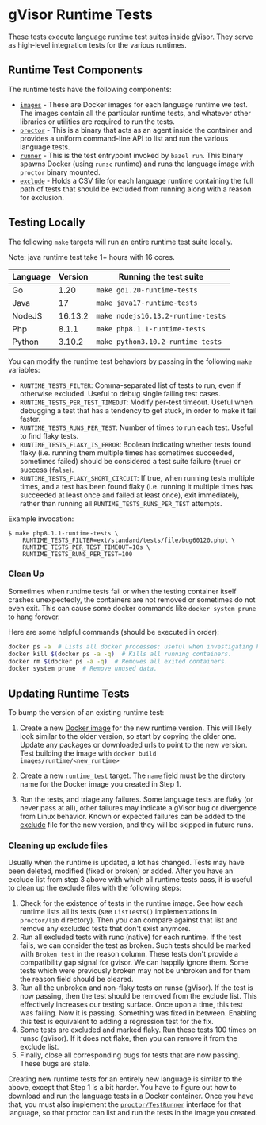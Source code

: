 # gVisor Runtime Tests

These tests execute language runtime test suites inside gVisor. They serve as
high-level integration tests for the various runtimes.

## Runtime Test Components

The runtime tests have the following components:

-   [`images`][runtime-images] - These are Docker images for each language
    runtime we test. The images contain all the particular runtime tests, and
    whatever other libraries or utilities are required to run the tests.
-   [`proctor`](proctor) - This is a binary that acts as an agent inside the
    container and provides a uniform command-line API to list and run the
    various language tests.
-   [`runner`](runner) - This is the test entrypoint invoked by `bazel run`.
    This binary spawns Docker (using `runsc` runtime) and runs the language
    image with `proctor` binary mounted.
-   [`exclude`](exclude) - Holds a CSV file for each language runtime containing
    the full path of tests that should be excluded from running along with a
    reason for exclusion.

## Testing Locally

The following `make` targets will run an entire runtime test suite locally.

Note: java runtime test take 1+ hours with 16 cores.

Language | Version | Running the test suite
-------- | ------- | ----------------------------------
Go       | 1.20    | `make go1.20-runtime-tests`
Java     | 17      | `make java17-runtime-tests`
NodeJS   | 16.13.2 | `make nodejs16.13.2-runtime-tests`
Php      | 8.1.1   | `make php8.1.1-runtime-tests`
Python   | 3.10.2  | `make python3.10.2-runtime-tests`

You can modify the runtime test behaviors by passing in the following `make`
variables:

*   `RUNTIME_TESTS_FILTER`: Comma-separated list of tests to run, even if
    otherwise excluded. Useful to debug single failing test cases.
*   `RUNTIME_TESTS_PER_TEST_TIMEOUT`: Modify per-test timeout. Useful when
    debugging a test that has a tendency to get stuck, in order to make it fail
    faster.
*   `RUNTIME_TESTS_RUNS_PER_TEST`: Number of times to run each test. Useful to
    find flaky tests.
*   `RUNTIME_TESTS_FLAKY_IS_ERROR`: Boolean indicating whether tests found flaky
    (i.e. running them multiple times has sometimes succeeded, sometimes failed)
    should be considered a test suite failure (`true`) or success (`false`).
*   `RUNTIME_TESTS_FLAKY_SHORT_CIRCUIT`: If true, when running tests multiple
    times, and a test has been found flaky (i.e. running it multiple times has
    succeeded at least once and failed at least once), exit immediately, rather
    than running all `RUNTIME_TESTS_RUNS_PER_TEST` attempts.

Example invocation:

```shell
$ make php8.1.1-runtime-tests \
    RUNTIME_TESTS_FILTER=ext/standard/tests/file/bug60120.phpt \
    RUNTIME_TESTS_PER_TEST_TIMEOUT=10s \
    RUNTIME_TESTS_RUNS_PER_TEST=100
```

### Clean Up

Sometimes when runtime tests fail or when the testing container itself crashes
unexpectedly, the containers are not removed or sometimes do not even exit. This
can cause some docker commands like `docker system prune` to hang forever.

Here are some helpful commands (should be executed in order):

```bash
docker ps -a  # Lists all docker processes; useful when investigating hanging containers.
docker kill $(docker ps -a -q)  # Kills all running containers.
docker rm $(docker ps -a -q)  # Removes all exited containers.
docker system prune  # Remove unused data.
```

## Updating Runtime Tests

To bump the version of an existing runtime test:

1.  Create a new [Docker image](runtime-images) for the new runtime version.
    This will likely look similar to the older version, so start by copying the
    older one. Update any packages or downloaded urls to point to the new
    version. Test building the image with `docker build
    images/runtime/<new_runtime>`

2.  Create a new [`runtime_test`](BUILD) target. The `name` field must be the
    dirctory name for the Docker image you created in Step 1.

3.  Run the tests, and triage any failures. Some language tests are flaky (or
    never pass at all), other failures may indicate a gVisor bug or divergence
    from Linux behavior. Known or expected failures can be added to the
    [exclude](exclude) file for the new version, and they will be skipped in
    future runs.

### Cleaning up exclude files

Usually when the runtime is updated, a lot has changed. Tests may have been
deleted, modified (fixed or broken) or added. After you have an exclude list
from step 3 above with which all runtime tests pass, it is useful to clean up
the exclude files with the following steps:

1.  Check for the existence of tests in the runtime image. See how each runtime
    lists all its tests (see `ListTests()` implementations in `proctor/lib`
    directory). Then you can compare against that list and remove any excluded
    tests that don't exist anymore.
2.  Run all excluded tests with runc (native) for each runtime. If the test
    fails, we can consider the test as broken. Such tests should be marked with
    `Broken test` in the reason column. These tests don't provide a
    compatibility gap signal for gvisor. We can happily ignore them. Some tests
    which were previously broken may not be unbroken and for them the reason
    field should be cleared.
3.  Run all the unbroken and non-flaky tests on runsc (gVisor). If the test is
    now passing, then the test should be removed from the exclude list. This
    effectively increases our testing surface. Once upon a time, this test was
    failing. Now it is passing. Something was fixed in between. Enabling this
    test is equivalent to adding a regression test for the fix.
4.  Some tests are excluded and marked flaky. Run these tests 100 times on runsc
    (gVisor). If it does not flake, then you can remove it from the exclude
    list.
5.  Finally, close all corresponding bugs for tests that are now passing. These
    bugs are stale.

Creating new runtime tests for an entirely new language is similar to the above,
except that Step 1 is a bit harder. You have to figure out how to download and
run the language tests in a Docker container. Once you have that, you must also
implement the [`proctor/TestRunner`](proctor/lib/lib.go) interface for that
language, so that proctor can list and run the tests in the image you created.

[runtime-images]: ../../images/runtimes/
